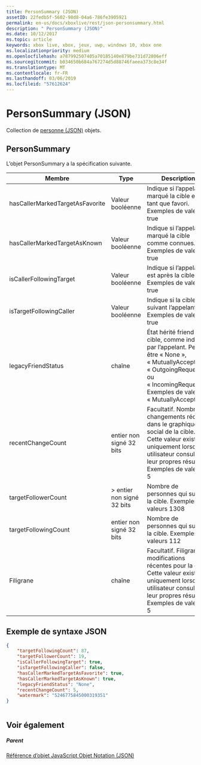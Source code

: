 ```yaml
---
title: PersonSummary (JSON)
assetID: 22fedb5f-5602-98d8-04a6-786fe3905921
permalink: en-us/docs/xboxlive/rest/json-personsummary.html
description: " PersonSummary (JSON)"
ms.date: 10/12/2017
ms.topic: article
keywords: xbox live, xbox, jeux, uwp, windows 10, xbox one
ms.localizationpriority: medium
ms.openlocfilehash: a787992507405a70185140e879be731d72806eff
ms.sourcegitcommit: b034650b684a767274d5d88746faeea373c8e34f
ms.translationtype: MT
ms.contentlocale: fr-FR
ms.lasthandoff: 03/06/2019
ms.locfileid: "57612624"
---
```

# <a name="personsummary-json"></a>PersonSummary (JSON)
Collection de [personne (JSON)](json-person.md) objets. 
<a id="ID4ER"></a>

 
## <a name="personsummary"></a>PersonSummary
 
L’objet PersonSummary a la spécification suivante.
 
| Membre| Type| Description| 
| --- | --- | --- | 
| hasCallerMarkedTargetAsFavorite| Valeur booléenne| Indique si l’appelant a marqué la cible en tant que favori. Exemples de valeurs : true| 
| hasCallerMarkedTargetAsKnown| Valeur booléenne| Indique si l’appelant a marqué la cible comme connues. Exemples de valeurs : true| 
| isCallerFollowingTarget| Valeur booléenne| Indique si l’appelant est après la cible. Exemples de valeurs : true| 
| isTargetFollowingCaller| Valeur booléenne| Indique si la cible est suivant l’appelant. Exemples de valeurs : true| 
| legacyFriendStatus| chaîne| État hérité friend de la cible, comme indiqué par l’appelant. Peut être « None », « MutuallyAccepted », « OutgoingRequest » ou « IncomingRequest ». Exemples de valeurs « MutuallyAccepted »| 
| recentChangeCount| entier non signé 32 bits| Facultatif. Nombre de changements récents dans le graphique social de la cible. Cette valeur existe uniquement lorsqu’un utilisateur consulte leur propres résumé. Exemples de valeurs 5| 
| targetFollowerCount| > entier non signé 32 bits| Nombre de personnes qui suivent la cible. Exemples de valeurs 1308| 
| targetFollowingCount| entier non signé 32 bits| Nombre de personnes qui suivre la cible. Exemples de valeurs 112| 
| Filigrane| chaîne| Facultatif. Filigrane de modifications récentes pour la cible. Cette valeur existe uniquement lorsqu’un utilisateur consulte leur propres résumé. Exemples de valeurs 5| 
  
<a id="ID4E4D"></a>

 
## <a name="sample-json-syntax"></a>Exemple de syntaxe JSON
 

```json
{
    "targetFollowingCount": 87,
    "targetFollowerCount": 19,
    "isCallerFollowingTarget": true,
    "isTargetFollowingCaller": false,
    "hasCallerMarkedTargetAsFavorite": true,
    "hasCallerMarkedTargetAsKnown": true,
    "legacyFriendStatus": "None",
    "recentChangeCount": 5,
    "watermark": "5246775845000319351"
}
    
```

  
<a id="ID4EGE"></a>

 
## <a name="see-also"></a>Voir également
 
<a id="ID4EIE"></a>

 
##### <a name="parent"></a>Parent 

[Référence d’objet JavaScript Objet Notation (JSON)](atoc-xboxlivews-reference-json.md)

   